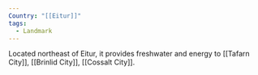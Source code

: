 ```yaml
---
Country: "[[Eitur]]"
tags:
  - Landmark
---
```

Located northeast of Eitur, it provides freshwater and energy to [[Tafarn City]], [[Brinlid City]], [[Cossalt City]].